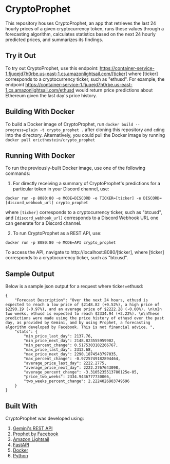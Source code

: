 # CryptoProphet

This repository houses CryptoProphet, an app that retrieves the last 24 hourly prices of a given cryptocurrency token, runs these values through a forecasting algorithm, calculates statistics based on the next 24 hourly predicted prices, and summarizes its findings.

## Try it Out

To try out CryptoProphet, use this endpoint: https://container-service-1.fjuqejd7h0rbe.us-east-1.cs.amazonlightsail.com/[ticker]
where [ticker] corresponds to a cryptocurrency ticker, such as "ethusd". For example, the endpoint https://container-service-1.fjuqejd7h0rbe.us-east-1.cs.amazonlightsail.com/ethusd would return price predictions about Ethereum given the last day's price history.

## Building With Docker

To build a Docker image of CryptoProphet, run `docker build --progress=plain -t crypto_prophet .` after cloning this repository and `cd`ing into the directory.
Alternatively, you could pull the Docker image by running `docker pull ericthestein/crypto_prophet`

## Running With Docker

To run the previously-built Docker image, use one of the following commands:
1) For directly receiving a summary of CryptoProphet's predictions for a particular token in your Discord channel, use:
```
docker run -p 8080:80 -e MODE=DISCORD -e TICKER=[ticker] -e DISCORD=[discord_webhook_url] crypto_prophet
```
where `[ticker]` corresponds to a cryptocurrency ticker, such as "btcusd", and `[discord_webhook_url]` corresponds to a Discord Webhook URL one can generate for a Discord channel.

2) To run CryptoProphet as a REST API, use:
```
docker run -p 8080:80 -e MODE=API crypto_prophet
```
To access the API, navigate to http://localhost:8080/[ticker], where [ticker] corresponds to a cryptocurrency ticker, such as "btcusd".

## Sample Output

Below is a sample json output for a request where ticker=ethusd:
```
{
    "Forecast Description": "Over the next 24 hours, ethusd is expected to reach a low price of $2148.82 (+0.52%), a high price of $2290.19 (-0.97%), and an average price of $2222.28 (-0.00%). \n\nIn two weeks, ethusd is expected to reach $2334.94 (+2.22%). \n\nThese predictions were made using the price history of ethusd over the past day, as provided by Gemini, and by using Prophet, a forecasting algorithm developed by Facebook. This is not financial advice. ",
    "stats": {
        "min_price_last_day": 2137.76,
        "min_price_next_day": 2148.823555959902,
        "min_percent_change": 0.5175303102266767,
        "max_price_last_day": 2312.68,
        "max_price_next_day": 2290.1874543797035,
        "max_percent_change": -0.9725749182894464,
        "average_price_last_day": 2222.2775,
        "average_price_next_day": 2222.2767643098,
        "average_percent_change": -3.3105235513780125e-05,
        "price_two_weeks": 2334.9436777730066,
        "two_weeks_percent_change": 2.2224026903749596
    }
}
```

## Built With

CryptoProphet was developed using:
1) [Gemini's REST API](https://docs.gemini.com/rest-api/#ticker-v2)
2) [Prophet by Facebook](https://facebook.github.io/prophet/)
3) [Amazon Lightsail](https://lightsail.aws.amazon.com/)
4) [FastAPI](https://fastapi.tiangolo.com/)
5) [Docker](https://www.docker.com/)
6) [Python](https://www.python.org/)
